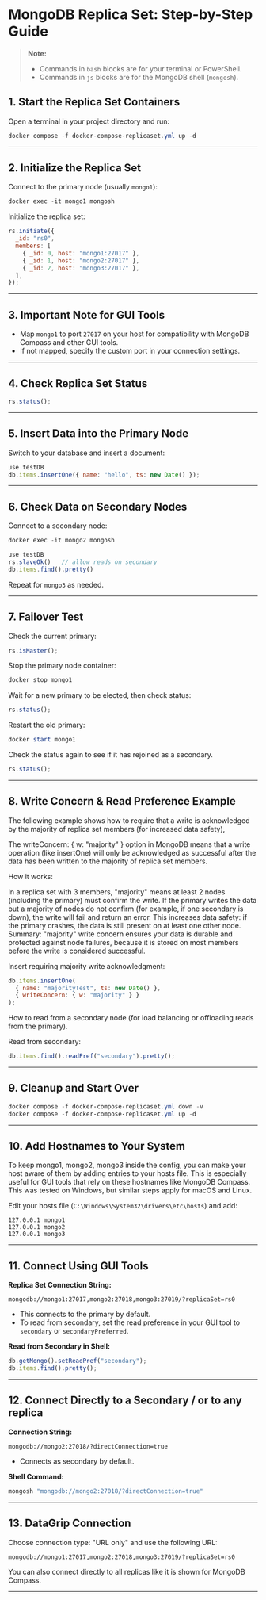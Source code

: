 # MongoDB Replica Set: Step-by-Step Guide

> **Note:**
>
> - Commands in `bash` blocks are for your terminal or PowerShell.
> - Commands in `js` blocks are for the MongoDB shell (`mongosh`).

## 1. Start the Replica Set Containers

Open a terminal in your project directory and run:

```powershell
docker compose -f docker-compose-replicaset.yml up -d
```

---

## 2. Initialize the Replica Set

Connect to the primary node (usually `mongo1`):

```powershell
docker exec -it mongo1 mongosh
```

Initialize the replica set:

```javascript
rs.initiate({
  _id: "rs0",
  members: [
    { _id: 0, host: "mongo1:27017" },
    { _id: 1, host: "mongo2:27017" },
    { _id: 2, host: "mongo3:27017" },
  ],
});
```

---

## 3. Important Note for GUI Tools

- Map `mongo1` to port `27017` on your host for compatibility with MongoDB Compass and other GUI tools.
- If not mapped, specify the custom port in your connection settings.

---

## 4. Check Replica Set Status

```javascript
rs.status();
```

---

## 5. Insert Data into the Primary Node

Switch to your database and insert a document:

```javascript
use testDB
db.items.insertOne({ name: "hello", ts: new Date() });
```

---

## 6. Check Data on Secondary Nodes

Connect to a secondary node:

```powershell
docker exec -it mongo2 mongosh
```

```javascript
use testDB
rs.slaveOk()   // allow reads on secondary
db.items.find().pretty()
```

Repeat for `mongo3` as needed.

---

## 7. Failover Test

Check the current primary:

```javascript
rs.isMaster();
```

Stop the primary node container:

```powershell
docker stop mongo1
```

Wait for a new primary to be elected, then check status:

```javascript
rs.status();
```

Restart the old primary:

```powershell
docker start mongo1
```

Check the status again to see if it has rejoined as a secondary.

```javascript
rs.status();
```

---

## 8. Write Concern & Read Preference Example

The following example shows how to require that a write is acknowledged by the majority of replica set members (for increased data safety),

The writeConcern: { w: "majority" } option in MongoDB means that a write operation (like insertOne) will only be acknowledged as successful after the data has been written to the majority of replica set members.

How it works:

In a replica set with 3 members, "majority" means at least 2 nodes (including the primary) must confirm the write.
If the primary writes the data but a majority of nodes do not confirm (for example, if one secondary is down), the write will fail and return an error.
This increases data safety: if the primary crashes, the data is still present on at least one other node.
Summary:
"majority" write concern ensures your data is durable and protected against node failures, because it is stored on most members before the write is considered successful.

Insert requiring majority write acknowledgment:

```javascript
db.items.insertOne(
  { name: "majorityTest", ts: new Date() },
  { writeConcern: { w: "majority" } }
);
```

How to read from a secondary node (for load balancing or offloading reads from the primary).

Read from secondary:

```javascript
db.items.find().readPref("secondary").pretty();
```

---

## 9. Cleanup and Start Over

```powershell
docker compose -f docker-compose-replicaset.yml down -v
docker compose -f docker-compose-replicaset.yml up -d
```

---

## 10. Add Hostnames to Your System

To keep mongo1, mongo2, mongo3 inside the config, you can make your host aware of them by adding entries to your hosts file. This is especially useful for GUI tools that rely on these hostnames like MongoDB Compass. This was tested on Windows, but similar steps apply for macOS and Linux.

Edit your hosts file (`C:\Windows\System32\drivers\etc\hosts`) and add:

```
127.0.0.1 mongo1
127.0.0.1 mongo2
127.0.0.1 mongo3
```

---

## 11. Connect Using GUI Tools

**Replica Set Connection String:**

```
mongodb://mongo1:27017,mongo2:27018,mongo3:27019/?replicaSet=rs0
```

- This connects to the primary by default.
- To read from secondary, set the read preference in your GUI tool to `secondary` or `secondaryPreferred`.

**Read from Secondary in Shell:**

```javascript
db.getMongo().setReadPref("secondary");
db.items.find().pretty();
```

---

## 12. Connect Directly to a Secondary / or to any replica

**Connection String:**

```
mongodb://mongo2:27018/?directConnection=true
```

- Connects as secondary by default.

**Shell Command:**

```powershell
mongosh "mongodb://mongo2:27018/?directConnection=true"
```

---

## 13. DataGrip Connection

Choose connection type: "URL only" and use the following URL:

```
mongodb://mongo1:27017,mongo2:27018,mongo3:27019/?replicaSet=rs0
```

You can also connect directly to all replicas like it is shown for MongoDB Compass.

---
